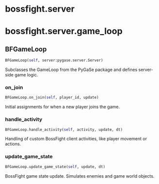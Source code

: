 <h1 id="bossfight.server">bossfight.server</h1>


<h1 id="bossfight.server.game_loop">bossfight.server.game_loop</h1>


<h2 id="bossfight.server.game_loop.BFGameLoop">BFGameLoop</h2>

```python
BFGameLoop(self, server:pygase.server.Server)
```

Subclasses the GameLoop from the PyGaSe package and defines server-side
game logic.

<h3 id="bossfight.server.game_loop.BFGameLoop.on_join">on_join</h3>

```python
BFGameLoop.on_join(self, player_id, update)
```

Initial assignments for when a new player joins the game.

<h3 id="bossfight.server.game_loop.BFGameLoop.handle_activity">handle_activity</h3>

```python
BFGameLoop.handle_activity(self, activity, update, dt)
```

Handling of custom BossFight client activities, like player movement or actions.

<h3 id="bossfight.server.game_loop.BFGameLoop.update_game_state">update_game_state</h3>

```python
BFGameLoop.update_game_state(self, update, dt)
```

BossFight game state update. Simulates enemies and game world objects.

